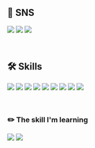 
## 💌 SNS
<a href="https://mail.google.com/mail/u/0/?tab=rm#inbox?compose=new
"><img src="https://img.shields.io/badge/eunsugim815@gmail.com-EA4335?style=plastic&logo=Gmail&logoColor=white"/><a/>
<a href="https://agsu.tistory.com"><img src="https://img.shields.io/badge/Tech Blog-000000?style=plastic&logo=Tistory&logoColor=white"/><a/>
<a href="https://ag-su.github.io/myblog"><img src="https://img.shields.io/badge/Data Blog-EA4AAA?style=plastic&logo=GitHub Sponsors&logoColor=white"/><a/>


  
 
<br> 
  
  
## 🛠️ Skills 

<a><img src="https://img.shields.io/badge/Python-3776AB?style=plastic&logo=Pyhon&logoColor=white"/></a>
<a><img src="https://img.shields.io/badge/NumPy-013243?style=plastic&logo=NumPy&logoColor=white"/></a>
<a><img src="https://img.shields.io/badge/pandas-150458?style=plastic&logo=pandas&logoColor=white"/></a>
<a><img src="https://img.shields.io/badge/scikit-learn-F7931E?style=plastic&logo=scikit-learn&logoColor=white"/></a>
<a><img src="https://img.shields.io/badge/TensorFlow-FF6F00?style=plastic&logo=TensorFlow&logoColor=white"/></a>
<a><img src="https://img.shields.io/badge/MySQL-4479A1?style=plastic&logo=MySQL&logoColor=white"/></a>
<a><img src="https://img.shields.io/badge/JavaScript-F7DF1E?style=plastic&logo=JavaScript&logoColor=white"/></a>
<a><img src="https://img.shields.io/badge/Express-000000?style=plastic&logo=Express&logoColor=white"/></a>
<a><img src="https://img.shields.io/badge/MongoDB-47A248?style=plastic&logo=MongoDB&logoColor=white"/></a>

<br>
  
### ✏️ The skill I'm learning
<a><img src="https://img.shields.io/badge/Docker-2496ED?style=plastic&logo=Docker&logoColor=white"/></a>
<a><img src="https://img.shields.io/badge/Kubernetes-326CE5?style=plastic&logo=Kubernetes&logoColor=white"/></a>


  
  
<!--
**ag-su/ag-su** is a ✨ _special_ ✨ repository because its `README.md` (this file) appears on your GitHub profile.

Here are some ideas to get you started:

- 🔭 I’m currently working on ...
- 🌱 I’m currently learning ...
- 👯 I’m looking to collaborate on ...
- 🤔 I’m looking for help with ...
- 💬 Ask me about ...
- 📫 How to reach me: ...
- 😄 Pronouns: ...
- ⚡ Fun fact: ...
-->
